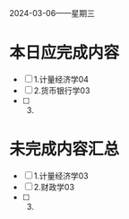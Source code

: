 2024-03-06——星期三
# 本日应完成内容

- [ ] 1.计量经济学04
- [ ] 2.货币银行学03
- [ ] 3.

# 未完成内容汇总

- [ ] 1.计量经济学03
- [ ] 2.财政学03
- [ ] 3.
